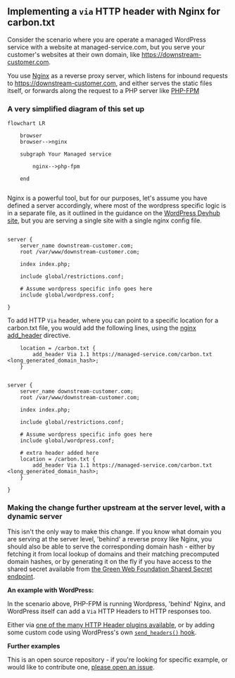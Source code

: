 
## Implementing a `via` HTTP header with Nginx for carbon.txt

Consider the scenario where you are operate a managed WordPress service with a website at managed-service.com, but you serve your customer's websites at their own domain, like https://downstream-customer.com.



You use [Nginx](https://nginx.org/en/) as a reverse proxy server, which listens for inbound requests to https://downstream-customer.com, and either serves the static files itself, or forwards along the request to a PHP server like [PHP-FPM](https://php-fpm.org/)


### A very simplified diagram of this set up

```mermaid
flowchart LR

    browser
    browser-->nginx

    subgraph Your Managed service

        nginx-->php-fpm

    end


```

Nginx is a powerful tool, but for our purposes, let's assume you have defined a server accordingly, where most of the wordpress specific logic is in a separate file, as it outlined in the guidance on the [WordPress Devhub site](https://wordpress.org/documentation/article/nginx/), but you are serving a single site with a single nginx config file.

```nginx
 
server {
    server_name downstream-customer.com;
    root /var/www/downstream-customer.com;
 
    index index.php;

    include global/restrictions.conf;
 
    # Assume wordpress specific info goes here
    include global/wordpress.conf;

}
```

To add HTTP `Via` header, where you can point to a specific location for a carbon.txt file, you would add the following lines, using the [nginx add_header](https://www.keycdn.com/support/nginx-add_header) directive.


```nginx    
    location = /carbon.txt {
        add_header Via 1.1 https://managed-service.com/carbon.txt <long_generated_domain_hash>;
    }
```


```nginx
 
server {
    server_name downstream-customer.com;
    root /var/www/downstream-customer.com;
 
    index index.php;

    include global/restrictions.conf;
 
    # Assume wordpress specific info goes here
    include global/wordpress.conf;

    # extra header added here
    location = /carbon.txt {
        add_header Via 1.1 https://managed-service.com/carbon.txt <long_generated_domain_hash>;
    }

}
```

### Making the change further upstream at the server level, with a dynamic server

This isn't the only way to make this change. If you know what domain you are serving at the server level, 'behind' a reverse proxy like Nginx, you should also be able to serve the corresponding domain hash - either by fetching it from local lookup of domains and their matching precomputed domain hashes, or by generating it on the fly if you have access to the shared secret available from [the Green Web Foundation Shared Secret endpoint](https://api.thegreenwebfoundation.org/api/v3/carbontxt_shared_secret).

**An example with WordPress:**

In the scenario above, PHP-FPM is running Wordpress, 'behind' Nginx, and WordPress itself can add a `Via` HTTP Headers to HTTP responses too. 

Either via [one of the many HTTP Header plugins available](https://wordpress.org/plugins/), or by adding some custom code using WordPress's own [`send_headers()` hook](https://developer.wordpress.org/reference/hooks/send_headers/).

**Further examples**

This is an open source repository - if you're looking for specific example, or would like to contribute one, [please open an issue](https://github.com/thegreenwebfoundation/carbon.txt/issues).
